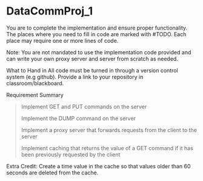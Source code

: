 # DataCommProj_1
You are to complete the implementation and ensure proper functionality. The places where you need to fill in code are marked with #TODO. Each place may require one or more lines of code. 

Note: You are not mandated to use the implementation code provided and can write your own proxy server and server from scratch as needed.

What to Hand in
All code must be turned in through a version control system (e.g github). Provide a link to your repository in classroom/blackboard.

Requirement Summary

>Implement GET and PUT commands on the server 
>
>Implement the DUMP command on the server
>
>Implement a proxy server that forwards requests from the client to the server
>
>Implement caching that returns the value of a GET command if it has been previously requested by the client

Extra Credit: Create a time value in the cache so that values older than 60 seconds are deleted from the cache.
